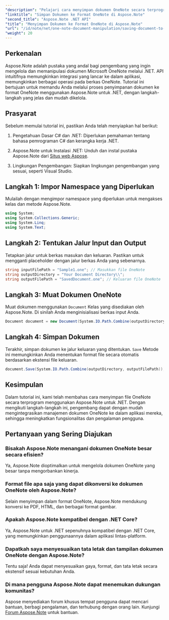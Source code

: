 ```yaml
---
"description": "Pelajari cara menyimpan dokumen OneNote secara terprogram menggunakan Aspose.Note untuk .NET dalam tutorial lengkap ini. Temukan panduan langkah demi langkah yang memandu Anda melalui seluruh proses—mulai dari memuat file OneNote yang ada hingga menyimpannya dalam format yang diinginkan."
"linktitle": "Simpan Dokumen ke Format OneNote di Aspose.Note"
"second_title": "Aspose.Note .NET API"
"title": "Menyimpan Dokumen ke Format OneNote di Aspose.Note"
"url": "/id/note/net/one-note-document-manipulation/saving-document-to-one-note-format/"
"weight": 20
---
```


## Perkenalan

Aspose.Note adalah pustaka yang andal bagi pengembang yang ingin mengelola dan memanipulasi dokumen Microsoft OneNote melalui .NET. API intuitifnya memungkinkan integrasi yang lancar ke dalam aplikasi, memungkinkan berbagai operasi pada berkas OneNote. Tutorial ini bertujuan untuk memandu Anda melalui proses penyimpanan dokumen ke format OneNote menggunakan Aspose.Note untuk .NET, dengan langkah-langkah yang jelas dan mudah dikelola.

## Prasyarat

Sebelum memulai tutorial ini, pastikan Anda telah menyiapkan hal berikut:

1. Pengetahuan Dasar C# dan .NET: Diperlukan pemahaman tentang bahasa pemrograman C# dan kerangka kerja .NET.
   
2. Aspose.Note untuk Instalasi .NET: Unduh dan instal pustaka Aspose.Note dari [Situs web Aspose](https://releases.aspose.com/note/net/).

3. Lingkungan Pengembangan: Siapkan lingkungan pengembangan yang sesuai, seperti Visual Studio.

## Langkah 1: Impor Namespace yang Diperlukan

Mulailah dengan mengimpor namespace yang diperlukan untuk mengakses kelas dan metode Aspose.Note.

```csharp
using System;
using System.Collections.Generic;
using System.Linq;
using System.Text;
```

## Langkah 2: Tentukan Jalur Input dan Output

Tetapkan jalur untuk berkas masukan dan keluaran. Pastikan untuk mengganti placeholder dengan jalur berkas Anda yang sebenarnya.

```csharp
string inputFilePath = "Sample1.one"; // Masukkan file OneNote
string outputDirectory = "Your Document Directory\\";
string outputFilePath = "SavedDocument.one"; // Keluaran file OneNote
```

## Langkah 3: Muat Dokumen OneNote

Muat dokumen menggunakan `Document` Kelas yang disediakan oleh Aspose.Note. Di sinilah Anda menginisialisasi berkas input Anda.

```csharp
Document document = new Document(System.IO.Path.Combine(outputDirectory, inputFilePath));
```

## Langkah 4: Simpan Dokumen

Terakhir, simpan dokumen ke jalur keluaran yang ditentukan. `Save` Metode ini memungkinkan Anda menentukan format file secara otomatis berdasarkan ekstensi file keluaran.

```csharp
document.Save(System.IO.Path.Combine(outputDirectory, outputFilePath));
```

## Kesimpulan

Dalam tutorial ini, kami telah membahas cara menyimpan file OneNote secara terprogram menggunakan Aspose.Note untuk .NET. Dengan mengikuti langkah-langkah ini, pengembang dapat dengan mudah mengintegrasikan manajemen dokumen OneNote ke dalam aplikasi mereka, sehingga meningkatkan fungsionalitas dan pengalaman pengguna.

## Pertanyaan yang Sering Diajukan

### Bisakah Aspose.Note menangani dokumen OneNote besar secara efisien?

Ya, Aspose.Note dioptimalkan untuk mengelola dokumen OneNote yang besar tanpa mengorbankan kinerja.

### Format file apa saja yang dapat dikonversi ke dokumen OneNote oleh Aspose.Note?

Selain menyimpan dalam format OneNote, Aspose.Note mendukung konversi ke PDF, HTML, dan berbagai format gambar.

### Apakah Aspose.Note kompatibel dengan .NET Core?

Ya, Aspose.Note untuk .NET sepenuhnya kompatibel dengan .NET Core, yang memungkinkan penggunaannya dalam aplikasi lintas-platform.

### Dapatkah saya menyesuaikan tata letak dan tampilan dokumen OneNote dengan Aspose.Note?

Tentu saja! Anda dapat menyesuaikan gaya, format, dan tata letak secara ekstensif sesuai kebutuhan Anda.

### Di mana pengguna Aspose.Note dapat menemukan dukungan komunitas?

Aspose menyediakan forum khusus tempat pengguna dapat mencari bantuan, berbagi pengalaman, dan terhubung dengan orang lain. Kunjungi [Forum Aspose.Note](https://forum.aspose.com/c/note/28) untuk bantuan.